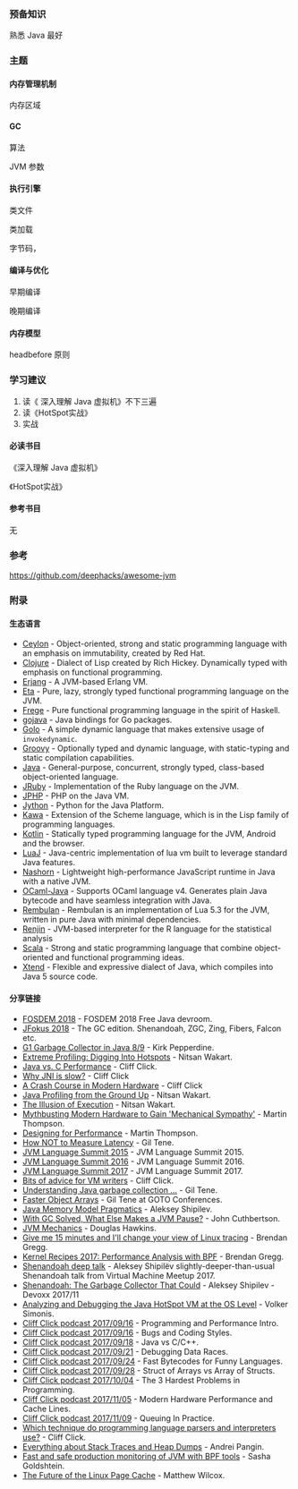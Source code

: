

### 预备知识

熟悉 Java 最好

### 主题

#### 内存管理机制

内存区域

#### GC

算法

JVM 参数

#### 执行引擎

类文件

类加载

字节码，

#### 编译与优化

早期编译

晚期编译

#### 内存模型

headbefore 原则

### 学习建议

1. 读《 深入理解 Java 虚拟机》不下三遍
2. 读《HotSpot实战》
3. 实战

#### 必读书目

《深入理解 Java 虚拟机》

《HotSpot实战》

#### 参考书目

无 

### 参考

https://github.com/deephacks/awesome-jvm

### 附录



#### 生态语言

- [Ceylon](http://ceylon-lang.org/) - Object-oriented, strong and static programming language with an emphasis on immutability, created by Red Hat.
- [Clojure](http://clojure.org/) - Dialect of Lisp created by Rich Hickey. Dynamically typed with emphasis on functional programming.
- [Erjang](http://www.erjang.org/) - A JVM-based Erlang VM.
- [Eta](http://eta-lang.org/) - Pure, lazy, strongly typed functional programming language on the JVM.
- [Frege](https://github.com/Frege/frege) - Pure functional programming language in the spirit of Haskell.
- [gojava](https://github.com/sridharv/gojava) - Java bindings for Go packages.
- [Golo](http://golo-lang.org/) - A simple dynamic language that makes extensive usage of `invokedynamic`.
- [Groovy](http://www.groovy-lang.org/) - Optionally typed and dynamic language, with static-typing and static compilation capabilities.
- [Java](http://www.oracle.com/technetwork/java/javase/overview/index.html) - General-purpose, concurrent, strongly typed, class-based object-oriented language.
- [JRuby](http://jruby.org/) - Implementation of the Ruby language on the JVM.
- [JPHP](https://github.com/jphp-group/jphp) - PHP on the Java VM.
- [Jython](http://www.jython.org/) - Python for the Java Platform.
- [Kawa](http://www.gnu.org/software/kawa/) - Extension of the Scheme language, which is in the Lisp family of programming languages.
- [Kotlin](http://kotlinlang.org/) - Statically typed programming language for the JVM, Android and the browser.
- [LuaJ](http://www.luaj.org/luaj/3.0/README.html) - Java-centric implementation of lua vm built to leverage standard Java features.
- [Nashorn](http://openjdk.java.net/projects/nashorn/) - Lightweight high-performance JavaScript runtime in Java with a native JVM.
- [OCaml-Java](http://www.ocamljava.org/) - Supports OCaml language v4. Generates plain Java bytecode and have seamless integration with Java.
- [Rembulan](https://github.com/mjanicek/rembulan) - Rembulan is an implementation of Lua 5.3 for the JVM, written in pure Java with minimal dependencies.
- [Renjin](http://www.renjin.org/) - JVM-based interpreter for the R language for the statistical analysis
- [Scala](http://www.scala-lang.org/) - Strong and static programming language that combine object-oriented and functional programming ideas.
- [Xtend](http://www.eclipse.org/xtend/) - Flexible and expressive dialect of Java, which compiles into Java 5 source code.

#### 分享链接

- [FOSDEM 2018](https://fosdem.org/2018/schedule/track/free_java/) - FOSDEM 2018 Free Java devroom.
- [JFokus 2018](https://www.youtube.com/playlist?list=PL2ekzZZrxVUkhrcMKuPMbiKoghc777plr) - The GC edition. Shenandoah, ZGC, Zing, Fibers, Falcon etc.
- [G1 Garbage Collector in Java 8/9](http://nighthacking.com/g1-gc-with-kirk-pepperdine/) - Kirk Pepperdine.
- [Extreme Profiling: Digging Into Hotspots](https://youtu.be/7PkkxDaFDj8?list=PLKuh52zVrL6l6jzeSwNce77yLdfKmHAgD) - Nitsan Wakart.
- [Java vs. C Performance](http://www.infoq.com/presentations/java-vs-c-performance) - Cliff Click.
- [Why JNI is slow?](https://www.youtube.com/watch?v=LoyBTqkSkZk) - Cliff Click
- [A Crash Course in Modern Hardware](https://www.youtube.com/watch?v=OFgxAFdxYAQ) - Cliff Click
- [Java Profiling from the Ground Up](https://www.youtube.com/watch?v=_6vJyciXkwo) - Nitsan Wakart.
- [The Illusion of Execution](https://www.youtube.com/watch?v=3g9R-RVIkOE) - Nitsan Wakart.
- [Mythbusting Modern Hardware to Gain 'Mechanical Sympathy'](https://www.youtube.com/watch?v=MC1EKLQ2Wmg) - Martin Thompson.
- [Designing for Performance](https://www.youtube.com/watch?v=fDGWWpHlzvw) - Martin Thompson.
- [How NOT to Measure Latency](https://www.youtube.com/watch?v=lJ8ydIuPFeU) - Gil Tene.
- [JVM Language Summit 2015](http://openjdk.java.net/projects/mlvm/jvmlangsummit/) - JVM Language Summit 2015.
- [JVM Language Summit 2016](https://www.youtube.com/playlist?list=PLX8CzqL3ArzUY6rQAQTwI_jKvqJxrRrP_) - JVM Language Summit 2016.
- [JVM Language Summit 2017](https://www.youtube.com/playlist?list=PLX8CzqL3ArzXJ2EGftrmz4SzS6NRr6p2n) - JVM Language Summit 2017.
- [Bits of advice for VM writers](https://www.youtube.com/watch?v=vzzABBxo44g) - Cliff Click.
- [Understanding Java garbage collection ...](https://www.youtube.com/watch?v=_e5hujoTkgY) - Gil Tene.
- [Faster Object Arrays](https://www.youtube.com/watch?v=bZuPTCaciLU) - Gil Tene at GOTO Conferences.
- [Java Memory Model Pragmatics](https://www.youtube.com/watch?v=TxqsKzxyySo) - Aleksey Shipilev.
- [With GC Solved, What Else Makes a JVM Pause?](https://www.youtube.com/watch?v=Y39kllzX1P8) - John Cuthbertson.
- [JVM Mechanics](https://vimeo.com/120533011) - Douglas Hawkins.
- [Give me 15 minutes and I'll change your view of Linux tracing](https://www.youtube.com/watch?v=GsMs3n8CB6g) - Brendan Gregg.
- [Kernel Recipes 2017: Performance Analysis with BPF](https://www.slideshare.net/brendangregg/kernel-recipes-2017-performance-analysis-with-bpf) - Brendan Gregg.
- [Shenandoah deep talk](https://shipilev.net/talks/vmm-Sep2017-shenandoah.pdf) - Aleksey Shipilëv slightly-deeper-than-usual Shenandoah talk from Virtual Machine Meetup 2017.
- [Shenandoah: The Garbage Collector That Could](https://www.youtube.com/watch?v=VCeHkcwfF9Q) - Aleksey Shipilev - Devoxx 2017/11
- [Analyzing and Debugging the Java HotSpot VM at the OS Level](https://www.youtube.com/watch?v=k7IX_diKCEo) - Volker Simonis.
- [Cliff Click podcast 2017/09/16](http://www.cliffc.org/blog/2017/09/16/programming-and-performance-intro/) - Programming and Performance Intro.
- [Cliff Click podcast 2017/09/16](http://www.cliffc.org/blog/2017/09/16/of-bugs-and-coding-styles/) - Bugs and Coding Styles.
- [Cliff Click podcast 2017/09/18](http://www.cliffc.org/blog/2017/09/18/java-vs-cc-the-podcast/) - Java vs C/C++.
- [Cliff Click podcast 2017/09/21](http://www.cliffc.org/blog/2017/09/21/debugging-data-races/) - Debugging Data Races.
- [Cliff Click podcast 2017/09/24](http://www.cliffc.org/blog/2017/09/24/fast-bytecodes-for-funny-languages/) - Fast Bytecodes for Funny Languages.
- [Cliff Click podcast 2017/09/28](http://www.cliffc.org/blog/2017/09/28/struct-of-arrays-vs-array-of-structs/) - Struct of Arrays vs Array of Structs.
- [Cliff Click podcast 2017/10/04](http://www.cliffc.org/blog/2017/10/04/the-3-hardest-problems-in-programming/) - The 3 Hardest Problems in Programming.
- [Cliff Click podcast 2017/11/05](http://cliffc.org/blog/2017/11/05/modern-hardware-performance-cache-lines/) - Modern Hardware Performance and Cache Lines.
- [Cliff Click podcast 2017/11/09](http://cliffc.org/blog/2017/11/09/queuing-in-practice/) - Queuing In Practice.
- [Which technique do programming language parsers and interpreters use?](https://www.quora.com/Which-technique-do-programming-language-parsers-and-interpreters-use/answer/Cliff-Click-1?srid=dZAx) - Cliff Click.
- [Everything about Stack Traces and Heap Dumps](https://vimeo.com/233820012) - Andrei Pangin.
- [Fast and safe production monitoring of JVM with BPF tools](http://s.sashag.net/velny17-jvm) - Sasha Goldshtein.
- [The Future of the Linux Page Cache](https://www.youtube.com/watch?time_continue=1&v=xxWaa-lPR-8) - Matthew Wilcox.